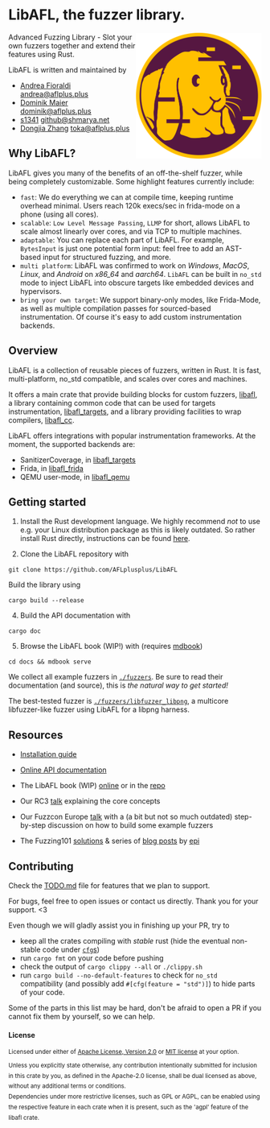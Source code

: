 # LibAFL, the fuzzer library.

<img align="right" src="https://raw.githubusercontent.com/AFLplusplus/Website/master/static/aflpp_bg.svg" alt="AFL++ logo" width="250" heigh="250">

Advanced Fuzzing Library - Slot your own fuzzers together and extend their features using Rust.

LibAFL is written and maintained by

 * [Andrea Fioraldi](https://twitter.com/andreafioraldi) <andrea@aflplus.plus>
 * [Dominik Maier](https://twitter.com/domenuk) <dominik@aflplus.plus>
 * [s1341](https://twitter.com/srubenst1341) <github@shmarya.net>
 * [Dongjia Zhang](https://github.com/tokatoka) <toka@aflplus.plus>

## Why LibAFL?

LibAFL gives you many of the benefits of an off-the-shelf fuzzer, while being completely customizable.
Some highlight features currently include:
- `fast`: We do everything we can at compile time, keeping runtime overhead minimal. Users reach 120k execs/sec in frida-mode on a phone (using all cores).
- `scalable`: `Low Level Message Passing`, `LLMP` for short, allows LibAFL to scale almost linearly over cores, and via TCP to multiple machines.
- `adaptable`: You can replace each part of LibAFL. For example, `BytesInput` is just one potential form input:
feel free to add an AST-based input for structured fuzzing, and more.
- `multi platform`: LibAFL was confirmed to work on *Windows*, *MacOS*, *Linux*, and *Android* on *x86_64* and *aarch64*. `LibAFL` can be built in `no_std` mode to inject LibAFL into obscure targets like embedded devices and hypervisors.
- `bring your own target`: We support binary-only modes, like Frida-Mode, as well as multiple compilation passes for sourced-based instrumentation. Of course it's easy to add custom instrumentation backends.

## Overview

LibAFL is a collection of reusable pieces of fuzzers, written in Rust.
It is fast, multi-platform, no_std compatible, and scales over cores and machines.

It offers a main crate that provide building blocks for custom fuzzers, [libafl](./libafl), a library containing common code that can be used for targets instrumentation, [libafl_targets](./libafl_targets), and a library providing facilities to wrap compilers, [libafl_cc](./libafl_cc).

LibAFL offers integrations with popular instrumentation frameworks. At the moment, the supported backends are:

+ SanitizerCoverage, in [libafl_targets](./libafl_targets)
+ Frida, in [libafl_frida](./libafl_frida)
+ QEMU user-mode, in [libafl_qemu](./libafl_qemu)

## Getting started

1. Install the Rust development language. We highly recommend *not* to use e.g.
your Linux distribution package as this is likely outdated. So rather install
Rust directly, instructions can be found [here](https://www.rust-lang.org/tools/install).

2. Clone the LibAFL repository with

```
git clone https://github.com/AFLplusplus/LibAFL
```

Build the library using

```
cargo build --release
```

4. Build the API documentation with

```
cargo doc
```

5. Browse the LibAFL book (WIP!) with (requires [mdbook](https://github.com/rust-lang/mdBook))

```
cd docs && mdbook serve
```

We collect all example fuzzers in [`./fuzzers`](./fuzzers/).
Be sure to read their documentation (and source), this is *the natural way to get started!*

The best-tested fuzzer is [`./fuzzers/libfuzzer_libpng`](./fuzzers/libfuzzer_libpng), a multicore libfuzzer-like fuzzer using LibAFL for a libpng harness.

## Resources

+ [Installation guide](./docs/src/getting_started/setup.md)

+ [Online API documentation](https://docs.rs/libafl/)

+ The LibAFL book (WIP) [online](https://aflplus.plus/libafl-book) or in the [repo](./docs/src/)

+ Our RC3 [talk](http://www.youtube.com/watch?v=3RWkT1Q5IV0 "Fuzzers Like LEGO") explaining the core concepts

+ Our Fuzzcon Europe [talk](https://www.youtube.com/watch?v=PWB8GIhFAaI "LibAFL: The Advanced Fuzzing Library") with a (a bit but not so much outdated) step-by-step discussion on how to build some example fuzzers

+ The Fuzzing101 [solutions](https://github.com/epi052/fuzzing-101-solutions) & series of [blog posts](https://epi052.gitlab.io/notes-to-self/blog/2021-11-01-fuzzing-101-with-libafl/) by [epi](https://github.com/epi052)

## Contributing

Check the [TODO.md](./TODO.md) file for features that we plan to support.

For bugs, feel free to open issues or contact us directly. Thank you for your support. <3

Even though we will gladly assist you in finishing up your PR, try to
- keep all the crates compiling with *stable* rust (hide the eventual non-stable code under [`cfg`s](https://github.com/AFLplusplus/LibAFL/blob/main/libafl/build.rs#L26))
- run `cargo fmt` on your code before pushing
- check the output of `cargo clippy --all` or `./clippy.sh`
- run `cargo build --no-default-features` to check for `no_std` compatibility (and possibly add `#[cfg(feature = "std")]`) to hide parts of your code.

Some of the parts in this list may be hard, don't be afraid to open a PR if you cannot fix them by yourself, so we can help.

#### License

<sup>
Licensed under either of <a href="LICENSE-APACHE">Apache License, Version
2.0</a> or <a href="LICENSE-MIT">MIT license</a> at your option.
</sup>

<br>

<sub>
Unless you explicitly state otherwise, any contribution intentionally submitted
for inclusion in this crate by you, as defined in the Apache-2.0 license, shall
be dual licensed as above, without any additional terms or conditions.
</sub>

<br>

<sub>
Dependencies under more restrictive licenses, such as GPL or AGPL, can be enabled
using the respective feature in each crate when it is present, such as the
'agpl' feature of the libafl crate.
</sub>
